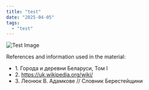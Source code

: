 ```yaml
---
title: "test"
date: "2025-04-05"
tags: 
  - "test"
---
```


![Test Image](drochiczynpoleski/assets/images/test.png)

References and information used in the material:
- 1\. Города и деревни Беларуси, Том I
- 2\. https://uk.wikipedia.org/wiki/
- 3\. Леонюк В. Адамкове // Словник Берестейщини
